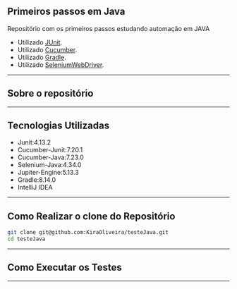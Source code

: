 ## Primeiros passos em Java

Repositório com os primeiros passos estudando automação em JAVA

* Utilizado [JUnit](https://junit.org/).
* Utilizado [Cucumber](https://cucumber.io/).
* Utilizado [Gradle](https://gradle.org/).
* Utilizado [SeleniumWebDriver](https://www.selenium.dev/documentation/webdriver/).

---

## Sobre o repositório



---

## Tecnologias Utilizadas

- Junit:4.13.2
- Cucumber-Junit:7.20.1
- Cucumber-Java:7.23.0
- Selenium-Java:4.34.0
- Jupiter-Engine:5.13.3
- Gradle:8.14.0
- IntelliJ IDEA

---

## Como Realizar o clone do Repositório

```bash
git clone git@github.com:KiraOliveira/testeJava.git
cd testeJava
```

---

## Como Executar os Testes

---

